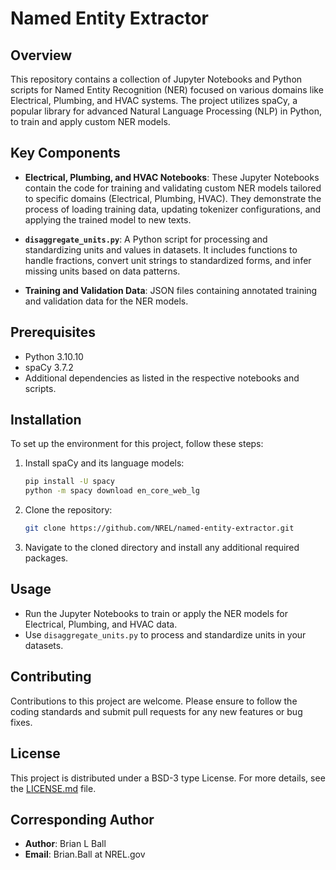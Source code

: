 
# Named Entity Extractor

## Overview
This repository contains a collection of Jupyter Notebooks and Python scripts for Named Entity Recognition (NER) focused on various domains like Electrical, Plumbing, and HVAC systems. The project utilizes spaCy, a popular library for advanced Natural Language Processing (NLP) in Python, to train and apply custom NER models.

## Key Components
- **Electrical, Plumbing, and HVAC Notebooks**: These Jupyter Notebooks contain the code for training and validating custom NER models tailored to specific domains (Electrical, Plumbing, HVAC). They demonstrate the process of loading training data, updating tokenizer configurations, and applying the trained model to new texts.

- **`disaggregate_units.py`**: A Python script for processing and standardizing units and values in datasets. It includes functions to handle fractions, convert unit strings to standardized forms, and infer missing units based on data patterns.

- **Training and Validation Data**: JSON files containing annotated training and validation data for the NER models.

## Prerequisites
- Python 3.10.10
- spaCy 3.7.2
- Additional dependencies as listed in the respective notebooks and scripts.

## Installation
To set up the environment for this project, follow these steps:
1. Install spaCy and its language models:
   ```bash
   pip install -U spacy
   python -m spacy download en_core_web_lg
   ```
2. Clone the repository:
   ```bash
   git clone https://github.com/NREL/named-entity-extractor.git
   ```
3. Navigate to the cloned directory and install any additional required packages.

## Usage
- Run the Jupyter Notebooks to train or apply the NER models for Electrical, Plumbing, and HVAC data.
- Use `disaggregate_units.py` to process and standardize units in your datasets.

## Contributing
Contributions to this project are welcome. Please ensure to follow the coding standards and submit pull requests for any new features or bug fixes.

## License
This project is distributed under a BSD-3 type License. For more details, see the [LICENSE.md](LICENSE.md) file.

## Corresponding Author
- **Author**: Brian L Ball
- **Email**: Brian.Ball at NREL.gov
